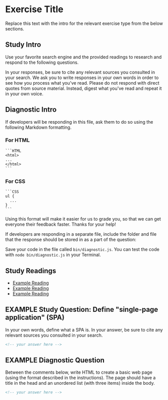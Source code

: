 # Exercise Title

Replace this text with the intro for the relevant exercise type from the below
sections.

## Study Intro

Use your favorite search engine and the provided readings to research and
respond to the following questions.

In your responses, be sure to cite any relevant sources you consulted in your
search. We ask you to write responses in your own words in order to see how you
process what you've read. Please do not respond with direct quotes from source
material. Instead, digest what you've read and repeat it in your own voice.

## Diagnostic Intro

If developers will be responding in this file, ask them to do so using the following Markdown formatting.

### For HTML

    ```HTML
    <html>
    ...
    </html>
    ```

### For CSS

    ```CSS
    ul {
      ...
    }
    ```

Using this format will make it easier for us to grade you, so that we can get
everyone their feedback faster. Thanks for your help!

If developers are responding in a separate file, include the folder and file
that the response should be stored in as a part of the question:

Save your code in the file called `bin/diagnostic.js`.
You can test the code with `node bin/diagnostic.js` in your Terminal.

## Study Readings

- [Example Reading](https://git.generalassemb.ly/ga-wdi-boston/example)
- [Example Reading](https://git.generalassemb.ly/ga-wdi-boston/example)
- [Example Reading](https://git.generalassemb.ly/ga-wdi-boston/example)

## EXAMPLE Study Question: Define "single-page application" (SPA)

In your own words, define what a SPA is. In your answer, be sure to cite any
relevant sources you consulted in your search.

```md
<!-- your answer here -->
```

## EXAMPLE Diagnostic Question

Between the comments below, write HTML to create a basic web page (using the format described in the instructions). The page should have a title in the head and an unordered list (with three items) inside the body.

```md
<!-- your answer here -->
```
